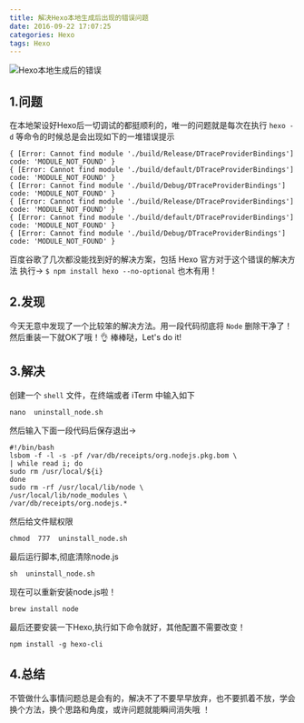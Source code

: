 ```yaml
---
title: 解决Hexo本地生成后出现的错误问题
date: 2016-09-22 17:07:25
categories: Hexo
tags: Hexo
---
```

![Hexo本地生成后的错误](http://oddt31b82.bkt.clouddn.com/hexo-error-01.jpg)
## 1.问题
在本地架设好Hexo后一切调试的都挺顺利的，唯一的问题就是每次在执行 `hexo -d` 等命令的时候总是会出现如下的一堆错误提示
```
{ [Error: Cannot find module './build/Release/DTraceProviderBindings'] code: 'MODULE_NOT_FOUND' }
{ [Error: Cannot find module './build/default/DTraceProviderBindings'] code: 'MODULE_NOT_FOUND' }
{ [Error: Cannot find module './build/Debug/DTraceProviderBindings'] code: 'MODULE_NOT_FOUND' }
{ [Error: Cannot find module './build/Release/DTraceProviderBindings'] code: 'MODULE_NOT_FOUND' }
{ [Error: Cannot find module './build/default/DTraceProviderBindings'] code: 'MODULE_NOT_FOUND' }
{ [Error: Cannot find module './build/Debug/DTraceProviderBindings'] code: 'MODULE_NOT_FOUND' }
```

百度谷歌了几次都没能找到好的解决方案，包括 Hexo 官方对于这个错误的解决方法 执行→  `$ npm install hexo --no-optional` 也木有用！
<!--more-->
## 2.发现
今天无意中发现了一个比较笨的解决方法。用一段代码彻底将 `Node` 删除干净了！然后重装一下就OK了哦！👌
棒棒哒，Let's do it!

## 3.解决
创建一个 `shell` 文件，在终端或者 iTerm 中输入如下
```
nano  uninstall_node.sh
```
然后输入下面一段代码后保存退出→
```
#!/bin/bash
lsbom -f -l -s -pf /var/db/receipts/org.nodejs.pkg.bom \
| while read i; do
sudo rm /usr/local/${i}
done
sudo rm -rf /usr/local/lib/node \
/usr/local/lib/node_modules \
/var/db/receipts/org.nodejs.*
```
然后给文件赋权限
```
chmod  777  uninstall_node.sh
```
最后运行脚本,彻底清除node.js
```
sh  uninstall_node.sh
```
现在可以重新安装node.js啦！
```
brew install node
```
最后还要安装一下Hexo,执行如下命令就好，其他配置不需要改变！
```
npm install -g hexo-cli
```
## 4.总结
不管做什么事情问题总是会有的，解决不了不要早早放弃，也不要抓着不放，学会换个方法，换个思路和角度，或许问题就能瞬间消失哦 ！
